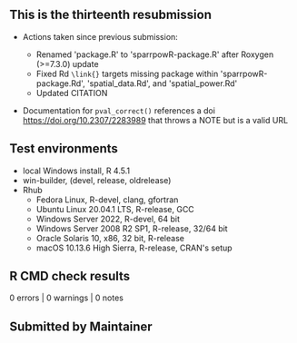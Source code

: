 ## This is the thirteenth resubmission

* Actions taken since previous submission:
  * Renamed 'package.R' to 'sparrpowR-package.R' after Roxygen (>=7.3.0) update
  * Fixed Rd `\link{}` targets missing package within 'sparrpowR-package.Rd', 'spatial_data.Rd', and 'spatial_power.Rd'
  * Updated CITATION

* Documentation for `pval_correct()` references a doi <https://doi.org/10.2307/2283989> that throws a NOTE but is a valid URL
  
## Test environments
* local Windows install, R 4.5.1
* win-builder, (devel, release, oldrelease)
* Rhub
  * Fedora Linux, R-devel, clang, gfortran
  * Ubuntu Linux 20.04.1 LTS, R-release, GCC
  * Windows Server 2022, R-devel, 64 bit
  * Windows Server 2008 R2 SP1, R-release, 32/64 bit
  * Oracle Solaris 10, x86, 32 bit, R-release
  * macOS 10.13.6 High Sierra, R-release, CRAN's setup

## R CMD check results
0 errors | 0 warnings | 0 notes

## Submitted by Maintainer
